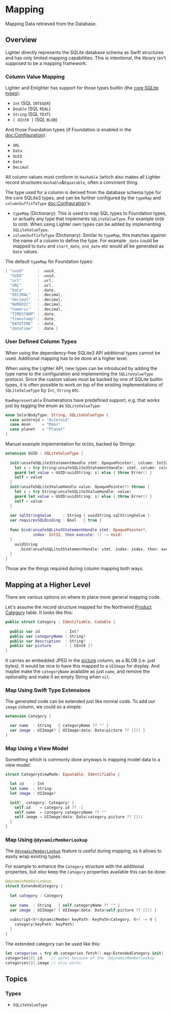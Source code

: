# Mapping

Mapping Data retrieved from the Database.

## Overview

Lighter directly represents the SQLite database schema as Swift structures
and has only limited mapping capabilities.
This is intentional, the library isn't supposed to be a mapping framework.

### Column Value Mapping

Lighter and Enlighter has support for those types builtin (the 
[core SQLite types](https://www.sqlite.org/datatype3.html)):
- `Int`       (SQL `INTEGER`)
- `Double`    (SQL `REAL`)
- `String`    (SQL `TEXT`)
- `[ UInt8 ]` (SQL `BLOB`)

And those Foundation types (if Foundation is enabled in the 
<doc:Configuration>):
- `URL`
- `Data`
- `UUID`
- `Date`
- `Decimal`

All column values must conform to `Hashable` (which also makes all Lighter 
record structures `Hashable`&`Equatable`, often a convinient thing.

The type used for a column is derived from the database schema type for the
core SQLite3 types, and can be further configured by the 
`typeMap` and `columnSuffixToType` <doc:Configuration>'s:

- `typeMap` (Dictionary): This is used to map SQL types to Foundation types,
  or actually any type that implements ``SQLiteValueType``.
  For example `UUID` to `UUID`.
  When using Lighter own types can be added by implementing ``SQLiteValueType``.
- `columnSuffixToType` (Dictionary): Similar to `typeMap`, this matches
  against the name of a column to define the type.
  For example `_date` could be mapped to `Date` and `start_date`, `end_date`
  etc would all be generated as `Date` values.

The default `typeMap` for Foundation types:
```swift
[ "uuid"      : .uuid,
  "UUID"      : .uuid,
  "url"       : .url,
  "URL"       : .url,
  "Data"      : .date,
  "DECIMAL"   : .decimal,
  "decimal"   : .decimal,
  "NUMERIC"   : .decimal,
  "numeric"   : .decimal,
  "TIMESTAMP" : .date,
  "timestamp" : .date,
  "DATETIME"  : .date,
  "datetime"  : .date ]
```


### User Defined Column Types

When using the dependency-free SQLite3 API additional types cannot be used.
Additional mapping has to be done at a higher level.

When using the Lighter API, new types can be introduced by adding the type
name to the configuration and implementing the ``SQLiteValueType`` protocol.
Since the custom values must be backed by one of SQLite builtin types,
it is often possible to work on top of the existing implementations of
``SQLiteValueType`` by `Int`, `String` etc.

`RawRepresentable` Enumerations have predefined support, 
e.g. that works just by tagging the enum as ``SQLiteValueType``:
```swift
enum SolarBodyType: String, SQLiteValueType {
  case asteroid = "Asteroid"
  case moon     = "Moon"
  case planet   = "Planet"
}
```

Manual example implementation for `UUID`s, backed by Strings:
```swift
extension UUID : SQLiteValueType {
      
  init(unsafeSQLite3StatementHandle stmt: OpaquePointer!, column: Int32) throws {
    let s = try String(unsafeSQLite3StatementHandle: stmt, column: column)
    guard let value = UUID(uuidString: s) else { throw Error() }
    self = value
  }
  init(unsafeSQLite3ValueHandle value: OpaquePointer?) throws {
    let s = try String(unsafeSQLite3ValueHandle: value)
    guard let value = UUID(uuidString: s) else { throw Error() }
    self = value
  }
  
  var sqlStringValue     : String { uuidString.sqlStringValue }
  var requiresSQLBinding : Bool   { true }
  
  func bind(unsafeSQLite3StatementHandle stmt: OpaquePointer!,
            index: Int32, then execute: () -> Void)
  {
    uuidString
      .bind(unsafeSQLite3StatementHandle: stmt, index: index, then: execute)
  }
}
```
Those are the things required during column mapping both ways.


## Mapping at a Higher Level

There are various options on where to place more general mapping code.

Let's assume the record structure mapped for the Northwind 
[Product Category](https://lighter-swift.github.io/NorthwindSQLite.swift/documentation/northwind/category)
table. It looks like this:
```swift
public struct Category : Identifiable, Codable {
  
  public var id           : Int?
  public var categoryName : String?
  public var description  : String?
  public var picture      : [ UInt8 ]?
}
```

It carries an embedded JPEG in the
[picture](https://lighter-swift.github.io/NorthwindSQLite.swift/documentation/northwind/category/picture)
column, as a BLOB (i.e. just bytes).
It would be nice to have this mapped to a `UIImage` for display.
And maybe make the `categoryName` available as just `name`, and remove the
optionality and make it an empty String when `nil`.

### Map Using Swift Type Extensions

The generated code can be extended just like normal code. To add our `image`
column, we could so a simple:
```swift
extension Category {

  var name  : String   { categoryName ?? "" }
  var image : UIImage? { UIImage(data: Data(picture ?? [])) }
}
```

### Map Using a View Model

Something which is commonly done anyways is mapping model data to a view model:
```swift
struct CategoryViewMode: Equatable, Identifiable {

  let id    : Int
  let name  : String
  let image : UIImage?

  init(_ category: Category) {
    self.id    = category.id ?? -1
    self.name  = category.categoryName ?? ""
    self.image = UIImage(data: Data(category.picture ?? []))
  }
}
```

### Map Using `@dynamicMemberLookup`

The [`@dynamicMemberLookup`](http://www.alwaysrightinstitute.com/swift-dynamic-callable/)
feature is useful during mapping, as it allows to easily wrap existing types.

For example to enhance the `Category` structure with the additional properties,
but _also_ keep the `Category` properties available this can be done:
```swift
@dynamicMemberLookup
struct ExtendedCategory {
  
  let category : Category
  
  var name  : String   { self.categoryName ?? "" }
  var image : UIImage? { UIImage(data: Data(self.picture ?? [])) }
  
  subscript<V>(dynamicMember keyPath: KeyPath<Category, V>) -> V {
    category[keyPath: keyPath]
  }
}
```
The extended category can be used like this:
```swift
let categories = try db.categories.fetch().map(ExtendedCategory.init)
categories[0].id    // works because of the `@dynamicMemberLookup`
categories[0].image // also works
```


## Topics

### Types

- ``SQLiteValueType``
